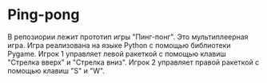 # Ping-pong
В репозиории лежит прототип игры "Пинг-понг". Это мультиплеерная игра. 
Игра реализована на языке Python с помощью библиотеки Pygame.
Игрок 1 управляет левой ракеткой с помощью клавиш "Стрелка вверх" и "Стрелка вниз". Игрок 2 управляет правой ракеткой с помощью клавиш "S" и "W".
